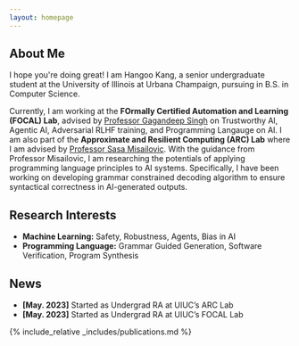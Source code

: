 ```yaml
---
layout: homepage
---
```


## About Me

I hope you're doing great! I am Hangoo Kang, a senior undergraduate student at the University of Illinois at Urbana Champaign, pursuing in B.S. in Computer Science.

Currently, I am working at the <strong>FOrmally Certified Automation and Learning (FOCAL) Lab</strong>, advised by [Professor Gagandeep Singh](https://ggndpsngh.github.io/) on Trustworthy AI, Agentic AI, Adversarial RLHF training, and Programming Langauge on AI. I am also part of the <strong>Approximate and Resilient Computing (ARC) Lab</strong> where I am advised by [Professor Sasa Misailovic](https://misailo.cs.illinois.edu/). With the guidance from Professor Misailovic, I am researching the potentials of applying programming language principles to AI systems. Specifically, I have been working on developing grammar constrained decoding algorithm to ensure syntactical correctness in AI-generated outputs.

## Research Interests

- **Machine Learning:** Safety, Robustness, Agents, Bias in AI
- **Programming Language:** Grammar Guided Generation, Software Verification, Program Synthesis

## News

- **[May. 2023]** Started as Undergrad RA at UIUC’s ARC Lab
- **[May. 2023]** Started as Undergrad RA at UIUC’s FOCAL Lab

{% include_relative _includes/publications.md %}
